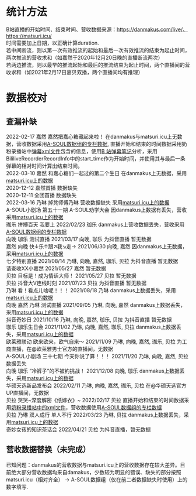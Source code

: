 # 统计方法
B站直播的开始时间、结束时间、营收数据来源：https://danmakus.com/live/、https://matsuri.icu/  
时间需要加上日期，以正确计算duration.  
若中间断流，则以第一次有效推流的起始和最后一次有效推流的结束为起止时间，两次推流的营收求和（如嘉然于2020年12月20日晚的直播断流两次）  
若两边推流，则以最早的推流起始和最后的推流结束为起止时间，两个直播间的营收求和（如2021年2月17日嘉贝双播，两个直播间均有推理）  

# 数据校对
## 查漏补缺
2022-02-17   嘉然 嘉然把嘉心糖藏起来啦！ 在danmakus与matsuri.icu上无数据，营收数据采用[A-SOUL数据组的专栏数据](https://space.bilibili.com/1357475736/article), 直播开始和结束的时间数据采用奶粉录播站中[弹幕xml文件](https://alist.ddindexs.com/A-SOUL/ASOUL-REC-%E4%BA%8C%E5%91%A8%E5%B9%B4/XML%E5%BC%B9%E5%B9%95%E6%96%87%E4%BB%B6)包含的信息，使用[B 站弹幕笔记](https://blog.fachep.com/2020/03/07/Danmaku/)分析，采用BililiveRecorderRecordInfo中的start_time作为开始时间，并使用其与最后一条弹幕的相对时间计算出结束时间。  
2022-03-10 嘉然 和嘉心糖们一起过的第二个生日 在danmakus上无数据，采用[matsuri.icu上的数据](https://matsuri.icu/detail/P7ZKo02H53jDxxJn)  
2020-12-12 嘉然首播 数据缺失  
2020-12-11 全团首播 数据缺失  
2022-03-16 乃琳 掉凳师傅乃琳 营收数据缺失 采用[matsuri.icu上的数据](https://matsuri.icu/detail/gZLDlVWSYwABgAXo)  
A-SOUL小剧场 第五十一期 A-SOUL劝学大会 因danmakus上数据有丢失，营收采用[matsuri.icu上的数据](https://matsuri.icu/detail/D19Zm7KcOJ0Az4pK)  
珈乐 拼搏百天 我要上	2022/02/23	珈乐 danmakus上营收数据丢失，营收采用[A-SOUL数据组的专栏数据](https://www.bilibili.com/read/cv15311324)  
向晚 珈乐 测试直播	2021/03/17	向晚, 珈乐 为抖音直播 暂无数据  
嘉然 向晚 快↓乐↑跟↗我↘走→	2021/06/30	向晚, 嘉然  因danmakus上无数据，采用[matsuri.icu上的数据](https://matsuri.icu/detail/ANPXRz5C1ZkXXwP7)  
七夕特别直播	2021/08/14	乃琳, 向晚, 嘉然, 珈乐, 贝拉 为抖音直播 暂无数据  
请查收XX小嘉然	2021/05/27	嘉然  暂无数据  
贝拉 目标是！成为情话大师！	2021/05/27	贝拉 暂无数据  
贝拉 抖音大V连线时刻	2021/07/23	贝拉 为抖音直播 暂无数据  
乃琳 看！看点儿啥呢！！！	2021/08/18	乃琳 danmakus上数据丢失，采用[matsuri.icu上的数据](https://matsuri.icu/detail/6XRxP7pUGVWqnqKk)  
向晚 嘉然 乃琳 测试直播	2021/09/05	乃琳, 向晚, 嘉然 danmakus上数据丢失，采用[matsuri.icu上的数据](https://matsuri.icu/detail/RO5V340ignW1Xq6M)  
抖音奇妙日	2021/10/16	乃琳, 向晚, 嘉然, 珈乐, 贝拉 为抖音直播 暂无数据  
珈乐 珈乐生日会	2021/11/02	乃琳, 向晚, 嘉然, 珈乐, 贝拉 danmakus上数据丢失，采用[matsuri.icu上的数据](https://matsuri.icu/detail/JZ83gR4hQQXPxVQY)  
欧莱雅联动 欧来欧来，欧气自来～	2021/11/09	乃琳, 向晚, 嘉然, 珈乐, 贝拉 为工商直播，在@欧莱雅男士官方的直播间，无数据  
A-SOUL小剧场 三十七期 今天你说了算！！！	2021/11/20	乃琳, 向晚, 嘉然, 贝拉 数据丢失  
向晚 珈乐 “冷裤子”的不被钓挑战！	2021/12/08	向晚, 珈乐 danmakus上数据丢失，采用[matsuri.icu上的数据](https://matsuri.icu/channel/351609538)  
华硕天选新品发布会	2022/02/11	乃琳, 向晚, 嘉然, 珈乐, 贝拉 在@华硕天选官方UP直播间，无数据  
贝拉 哭哭~深度解密《纸嫁衣》~	2022/02/17	贝拉 直播开始和结束的时间数据采用[奶粉录播站中的xml文件](https://alist.ddindexs.com/d/A-SOUL/ASOUL-REC-%E4%BA%8C%E5%91%A8%E5%B9%B4/XML%E5%BC%B9%E5%B9%95%E6%96%87%E4%BB%B6/2022.02.17%20%E8%B4%9D%E6%8B%89%20%E5%93%AD%E5%93%AD~%E6%B7%B1%E5%BA%A6%E8%A7%A3%E5%AF%86%E3%80%8A%E7%BA%B8%E5%AB%81%E8%A1%A3%E3%80%8B~.xml)，营收数据使用[A-SOUL数据组的专栏数据](https://www.bilibili.com/read/cv15311324)  
贝拉 乃琳 双人成行 单人不行	2022/03/23	乃琳, 贝拉 danmakus上数据丢失，采用[matsuri.icu上的数据](https://matsuri.icu/detail/5Q9wOEoHWpWxNk2G)  
奇妙女孩的知识茶话会	2022/04/21	贝拉 为抖音直播，暂无数据  

## 营收数据替换（未完成）
已知问题：danmakus的营收数据与matsuri.icu上的营收数据存在较大差异。目前绝大部分营收数据均来自damakus，少数较为明显的错误、缺失的部分按照matsuri.icu（相对齐全） -> A-SOUL数据组（仅在前二者数据缺失时使用）上的数字填写.  


